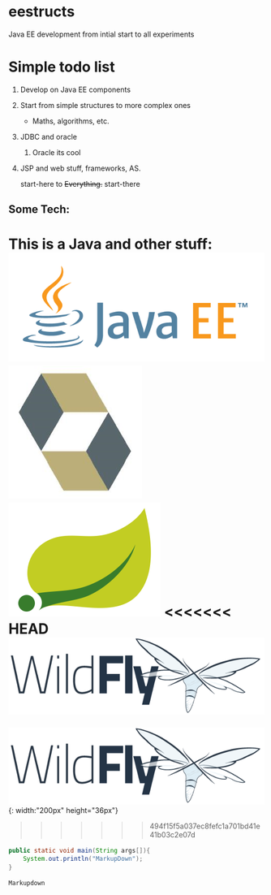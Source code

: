 # eestructs
Java EE development from intial start to all experiments


Simple todo list
======






1. Develop on Java EE components

2. Start from simple structures to more complex ones

    * Maths, algorithms, etc.

3. JDBC and oracle

    1. Oracle its cool

4. JSP and web stuff, frameworks, AS.

    start-here to ~~Everything.~~
    start-there

Some Tech:
------

This is a Java and other stuff: 
![Java EE Image][logo]
![Hibernate Image][logo2]
![Spring Image][logo3]
<<<<<<< HEAD
![WildFly Image](https://github.com/elozst/eestructs/blob/master/logos/javaeewild.png)
=======
![WildFly Image](https://github.com/elozst/eestructs/blob/master/logos/javaeewild.png){: width:"200px" height="36px"}
>>>>>>> 494f15f5a037ec8fefc1a701bd41e41b03c2e07d

[logo]: https://github.com/elozst/eestructs/blob/master/logos/javaee1.png "JavaEE"
[logo2]: https://github.com/elozst/eestructs/blob/master/logos/javaeehibernate.png "JavaEE hibernate"
[logo3]: https://github.com/elozst/eestructs/blob/master/logos/javaeespring.png "JavaEE Spring"





```java
public static void main(String args[]){
    System.out.println("MarkupDown");
}
```

```
Markupdown
```
